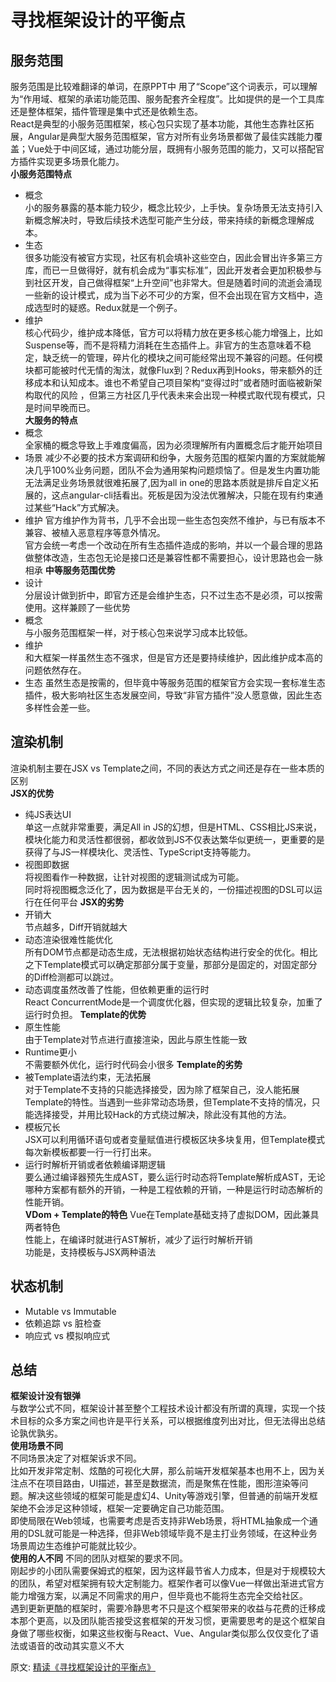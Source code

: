 # 寻找框架设计的平衡点
## 服务范围
服务范围是比较难翻译的单词，在原PPT中 用了“Scope”这个词表示，可以理解为“作用域、框架的承诺功能范围、服务配套齐全程度”。比如提供的是一个工具库还是整体框架，插件管理是集中式还是依赖生态。  
React是典型的小服务范围框架，核心包只实现了基本功能，其他生态靠社区拓展，Angular是典型大服务范围框架，官方对所有业务场景都做了最佳实践能力覆盖；Vue处于中间区域，通过功能分层，既拥有小服务范围的能力，又可以搭配官方插件实现更多场景化能力。  
**小服务范围特点**
- 概念  
小的服务暴露的基本能力较少，概念比较少，上手快。复杂场景无法支持引入新概念解决时，导致后续技术选型可能产生分歧，带来持续的新概念理解成本。
- 生态  
很多功能没有被官方实现，社区有机会填补这些空白，因此会冒出许多第三方库，而已一旦做得好，就有机会成为“事实标准”，因此开发者会更加积极参与到社区开发，自己做得框架“上升空间”也非常大。但是随着时间的流逝会涌现一些新的设计模式，成为当下必不可少的方案，但不会出现在官方文档中，造成选型时的疑惑。Redux就是一个例子。
- 维护  
核心代码少，维护成本降低，官方可以将精力放在更多核心能力增强上，比如Suspense等，而不是将精力消耗在生态插件上。非官方的生态意味着不稳定，缺乏统一的管理，碎片化的模块之间可能经常出现不兼容的问题。任何模块都可能被时代无情的淘汰，就像Flux到？Redux再到Hooks，带来额外的迁移成本和认知成本。谁也不希望自己项目架构“变得过时”或者随时面临被新架构取代的风险 ，但第三方社区几乎代表未来会出现一种模式取代现有模式，只是时间早晚而已。  
**大服务的特点**  
- 概念  
全家桶的概念导致上手难度偏高，因为必须理解所有内置概念后才能开始项目
- 场景
减少不必要的技术方案调研和纷争，大服务范围的框架内置的方案就能解决几乎100%业务问题，团队不会为通用架构问题烦恼了。但是发生内置功能无法满足业务场景就很难拓展了,因为all in one的思路本质就是排斥自定义拓展的，这点angular-cli括看出。死板是因为没法优雅解决，只能在现有约束通过某些“Hack”方式解决。
- 维护
官方维护作为背书，几乎不会出现一些生态包突然不维护，与已有版本不兼容、被植入恶意程序等意外情况。  
官方会统一考虑一个改动在所有生态插件造成的影响，并以一个最合理的思路做整体改造，生态包无论是接口还是兼容性都不需要担心，设计思路也会一脉相承
**中等服务范围优势**
- 设计  
分层设计做到折中，即官方还是会维护生态，只不过生态不是必须，可以按需使用。这样兼顾了一些优势
- 概念  
与小服务范围框架一样，对于核心包来说学习成本比较低。
- 维护  
和大框架一样虽然生态不强求，但是官方还是要持续维护，因此维护成本高的问题依然存在。
- 生态
虽然生态是按需的，但毕竟中等服务范围的框架官方会实现一套标准生态插件，极大影响社区生态发展空间，导致“非官方插件”没人愿意做，因此生态多样性会差一些。
## 渲染机制
渲染机制主要在JSX vs Template之间，不同的表达方式之间还是存在一些本质的区别  
**JSX的优势**
- 纯JS表达UI  
单这一点就非常重要，满足All in JS的幻想，但是HTML、CSS相比JS来说，模块化能力和灵活性都很弱，都收敛到JS不仅表达繁华似更统一，更重要的是获得了与JS一样模块化、灵活性、TypeScript支持等能力。
- 视图即数据  
将视图看作一种数据，让针对视图的逻辑测试成为可能。  
同时将视图概念泛化了，因为数据是平台无关的，一份描述视图的DSL可以运行在任何平台
**JSX的劣势**
- 开销大  
节点越多，Diff开销就越大
- 动态渲染很难性能优化  
所有DOM节点都是动态生成，无法根据初始状态结构进行安全的优化。相比之下Template模式可以确定那部分属于变量，那部分是固定的，对固定部分的Diff检测都可以跳过。
- 动态调度虽然改善了性能，但依赖更重的运行时  
React ConcurrentMode是一个调度优化器，但实现的逻辑比较复杂，加重了运行时负担。
**Template的优势**
- 原生性能  
由于Template对节点进行直接渲染，因此与原生性能一致
- Runtime更小  
不需要额外优化，运行时代码会小很多 
**Template的劣势**
- 被Template语法约束，无法拓展  
对于Template不支持的只能选择接受，因为除了框架自己，没人能拓展Template的特性。当遇到一些非常动态场景，但Template不支持的情况，只能选择接受，并用比较Hack的方式绕过解决，除此没有其他的方法。
- 模板冗长  
JSX可以利用循环语句或者变量赋值进行模板区块多块复用，但Template模式每次新模板都要一行一行打出来。
- 运行时解析开销或者依赖编译期逻辑  
要么通过编译器预先生成AST，要么运行时动态将Template解析成AST，无论哪种方案都有额外的开销，一种是工程依赖的开销，一种是运行时动态解析的性能开销。  
**VDom + Template的特色**
Vue在Template基础支持了虚拟DOM，因此兼具两者特色  
性能上，在编译时就进行AST解析，减少了运行时解析开销  
功能是，支持模板与JSX两种语法
## 状态机制
- Mutable vs Immutable
- 依赖追踪 vs 脏检查
- 响应式 vs 模拟响应式

## 总结
**框架设计没有银弹**  
与数学公式不同，框架设计甚至整个工程技术设计都没有所谓的真理，实现一个技术目标的众多方案之间也许是平行关系，可以根据维度列出对比，但无法得出总结论孰优孰劣。  
**使用场景不同**  
不同场景决定了对框架诉求不同。  
比如开发非常定制、炫酷的可视化大屏，那么前端开发框架基本也用不上，因为关注点不在项目路由，UI描述，甚至是数据流，而是聚焦在性能，图形渲染等问题。解决这些领域的框架可能是虚幻4、Unity等游戏引擎，但普通的前端开发框架绝不会涉足这种领域，框架一定要确定自己功能范围。  
即使局限在Web领域，也需要考虑是否支持非Web场景，将HTML抽象成一个通用的DSL就可能是一种选择，但非Web领域毕竟不是主打业务领域，在这种业务场景周边生态维护可能就比较少。  
**使用的人不同**
不同的团队对框架的要求不同。  
刚起步的小团队需要保姆式的框架，因为这样最节省人力成本，但是对于规模较大的团队，希望对框架拥有较大定制能力。框架作者可以像Vue一样做出渐进式官方能力增强方案，以满足不同需求的用户，但毕竟也不能将生态完全交给社区。  
遇到更新更酷的框架时，需要冷静思考不只是这个框架带来的收益与花费的迁移成本那个更高，以及团队能否接受这套框架的开发习惯，更需要思考的是这个框架自身做了哪些权衡，如果这些权衡与React、Vue、Angular类似那么仅仅变化了语法或语音的改动其实意义不大

原文: 
[精读《寻找框架设计的平衡点》](https://github.com/ascoders/weekly/blob/master/%E5%89%8D%E6%B2%BF%E6%8A%80%E6%9C%AF/133.%E7%B2%BE%E8%AF%BB%E3%80%8A%E5%AF%BB%E6%89%BE%E6%A1%86%E6%9E%B6%E8%AE%BE%E8%AE%A1%E7%9A%84%E5%B9%B3%E8%A1%A1%E7%82%B9%E3%80%8B.md)
